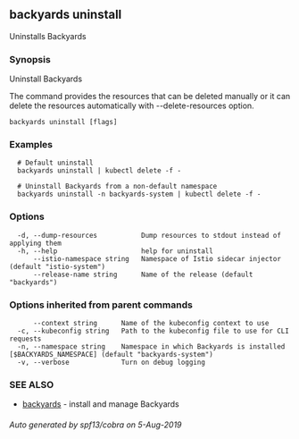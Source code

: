 ## backyards uninstall

Uninstalls Backyards

### Synopsis

Uninstall Backyards

The command provides the resources that can be deleted manually or
it can delete the resources automatically with --delete-resources option.

```
backyards uninstall [flags]
```

### Examples

```
  # Default uninstall
  backyards uninstall | kubectl delete -f -

  # Uninstall Backyards from a non-default namespace
  backyards uninstall -n backyards-system | kubectl delete -f -
```

### Options

```
  -d, --dump-resources           Dump resources to stdout instead of applying them
  -h, --help                     help for uninstall
      --istio-namespace string   Namespace of Istio sidecar injector (default "istio-system")
      --release-name string      Name of the release (default "backyards")
```

### Options inherited from parent commands

```
      --context string      Name of the kubeconfig context to use
  -c, --kubeconfig string   Path to the kubeconfig file to use for CLI requests
  -n, --namespace string    Namespace in which Backyards is installed [$BACKYARDS_NAMESPACE] (default "backyards-system")
  -v, --verbose             Turn on debug logging
```

### SEE ALSO

* [backyards](backyards.md)	 - install and manage Backyards

###### Auto generated by spf13/cobra on 5-Aug-2019
